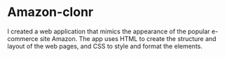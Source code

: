 # Amazon-clonr
I created a web application that mimics the appearance of the popular e-commerce site Amazon. The app uses HTML to create the structure and layout of the web pages, and CSS to style and format the elements.
